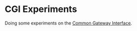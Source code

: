# CGI Experiments

Doing some experiments on the [Common Gateway Interface](https://en.wikipedia.org/wiki/Common_Gateway_Interface).

